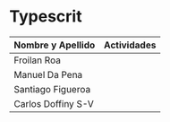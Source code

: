 # Typescrit

| Nombre y Apellido  | Actividades |
| ------------------ | ----------- |
| Froilan Roa        |             |
| Manuel Da Pena     |             |
| Santiago Figueroa  |             |
| Carlos Doffiny S-V |             |

